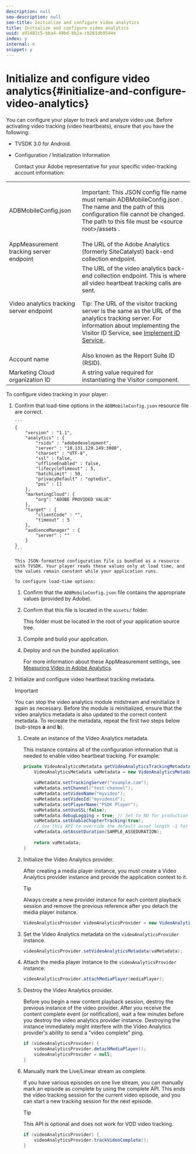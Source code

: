```yaml
---
description: null
seo-description: null
seo-title: Initialize and configure video analytics
title: Initialize and configure video analytics
uuid: a91401c5-bba4-49bd-bb2a-cb261db9544e
index: y
internal: n
snippet: y
---
```


# Initialize and configure video analytics{#initialize-and-configure-video-analytics}

You can configure your player to track and analyze video use. 
Before activating video tracking (video heartbeats), ensure that you have the following:

* TVSDK 3.0 for Android. 
* Configuration / Initialization Information

  Contact your Adobe representative for your specific video-tracking account information:  

<table id="table_3565328ABBEE4605A92EAE1ADE5D6F84"> 
 <tbody> 
  <tr> 
   <td colname="col1"> <span class="filepath"> ADBMobileConfig.json </span> </td> 
   <td colname="col2"> <p>Important:  This JSON config file name must remain <span class="filepath"> ADBMobileConfig.json </span>. The name and the path of this configuration file cannot be changed. The path to this file must be <span class="filepath"> &lt;source root&gt;/assets </span>. </p> </td> 
  </tr> 
  <tr> 
   <td colname="col1"> AppMeasurement tracking server endpoint </td> 
   <td colname="col2"> The URL of the Adobe Analytics (formerly SiteCatalyst) back-end collection endpoint. </td> 
  </tr> 
  <tr> 
   <td colname="col1"> Video analytics tracking server endpoint </td> 
   <td colname="col2"> The URL of the video analytics back-end collection endpoint. This is where all video heartbeat tracking calls are sent. <p>Tip:  The URL of the visitor tracking server is the same as the URL of the analytics tracking server. For information about implementing the Visitor ID Service, see <a href="https://marketing.adobe.com/resources/help/en_US/mcvid/mcvid-setup-target.html" format="html" scope="external"> Implement ID Service </a>. </p> </td> 
  </tr> 
  <tr> 
   <td colname="col1"> Account name </td> 
   <td colname="col2"> Also known as the Report Suite ID (RSID). </td> 
  </tr> 
  <tr> 
   <td colname="col1"> Marketing Cloud organization ID </td> 
   <td colname="col2"> A string value required for instantiating the Visitor component. </td> 
  </tr> 
 </tbody> 
</table>

To configure video tracking in your player: 

1. Confirm that load-time options in the `ADBMobileConfig.json` resource file are correct.

       ```    
       { 
           "version" : "1.1", 
           "analytics" : { 
               "rsids" : "adobedevelopment", 
               "server" : "10.131.129.149:3000", 
               "charset" : "UTF-8", 
               "ssl" : false, 
               "offlineEnabled" : false, 
               "lifecycleTimeout" : 5, 
               "batchLimit" : 50, 
               "privacyDefault" : "optedin", 
               "poi" : [] 
           }, 
           "marketingCloud": { 
               "org": "ADOBE PROVIDED VALUE"  
           }, 
           "target" : { 
               "clientCode" : "", 
               "timeout" : 5 
           }, 
           "audienceManager" : { 
               "server" : "" 
           } 
       }
       ```    
    
       This JSON-formatted configuration file is bundled as a resource with TVSDK. Your player reads these values only at load time, and the values remain constant while your application runs.

       To configure load-time options:

    1. Confirm that the `ADBMobileConfig.json` file contains the appropriate values (provided by Adobe). 
    1. Confirm that this file is located in the `assets/` folder.

       This folder must be located in the root of your application source tree. 
    
    1. Compile and build your application. 
    1. Deploy and run the bundled application.

       For more information about these AppMeasurement settings, see [Measuring Video in Adobe Analytics](https://marketing.adobe.com/resources/help/en_US/sc/appmeasurement/video/).

1. Initialize and configure video heartbeat tracking metadata.

   >[!IMPORTANT]
   >
   >You can stop the video analytics module midstream and reinitialize it again as necessary. Before the module is reinitialized, ensure that the video analytics metadata is also updated to the correct content metadata. To recreate the metadata, repeat the first two steps below (sub-steps **a** and **b**).

   1. Create an instance of the Video Analytics metadata.
   
      This instance contains all of the configuration information that is needed to enable video heartbeat tracking. For example:    
   
      ```java   
      private VideoAnalyticsMetadata getVideoAnalyticsTrackingMetadata() { 
          VideoAnalyticsMetadata vaMetadata = new VideoAnalyticsMetadata(); 
        
          vaMetadata.setTrackingServer("example.com"); 
          vaMetadata.setChannel("test-channel"); 
          vaMetadata.setVideoName("myvideo"); 
          vaMetadata.setVideoId("myvideoid"); 
          vaMetadata.setPlayerName("PSDK Player"); 
          vaMetadata.setUseSSL(false); 
          vaMetadata.debugLogging = true; // Set to NO for production deployment. 
          vaMetadata.setEnableChapterTracking(true); 
          // use this API to override the default asset length -1 for live streams 
          vaMetadata.setAssetDuration(SAMPLE_ASSEDURATION); 
        
          return vaMetadata; 
      }
      ```

   1. Initialize the Video Analytics provider.
   
      After creating a media player instance, you must create a Video Analytics provider instance and provide the application context to it.    
   
      >[!TIP]
      >
      >Always create a new provider instance for each content playback session and remove the previous reference after you detach the media player instance.

      ```java   
      VideoAnalyticsProvider videoAnalyticsProvider = new VideoAnalyticsProvider(appContext); 
      
      ```

   1. Set the Video Analytics metadata on the `videoAnalyticsProvider` instance.

      ```java   
      videoAnalyticsProvider.setVideoAnalyticsMetadata(vaMetadata);
      ```

   1. Attach the media player instance to the `videoAnalyticsProvider` instance:

      ```java   
      videoAnalyticsProvider.attachMediaPlayer(mediaPlayer); 
      ```

   1. Destroy the Video Analytics provider.
   
      Before you begin a new content playback session, destroy the previous instance of the video provider. After you receive the content complete event (or notification), wait a few minutes before you destroy the video analytics provider instance. Destroying the instance immediately might interfere with the Video Analytics provider's ability to send a "video complete" ping.

      ```java   
      if (videoAnalyticsProvider) { 
          videoAnalyticsProvider.detachMediaPlayer(); 
          videoAnalyticsProvider = null; 
      }
      ```   
   
   1. Manually mark the Live/Linear stream as complete.
   
      If you have various episodes on one live stream, you can manually mark an episode as complete by using the complete API. This ends the video tracking session for the current video episode, and you can start a new tracking session for the next episode.    
   
      >[!TIP]
      >
      >This API is optional and does not work for VOD video tracking.

      ```java   
      if (videoAnalyticsProvider) { 
          videoAnalyticsProvider.trackVideoComplete();    
      }
      ```   
   
